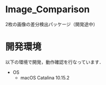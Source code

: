 # Image_Comparison
2枚の画像の差分検出パッケージ（開発途中）

# 開発環境
以下の環境で開発，動作確認を行なっています．
* OS
  - macOS Catalina 10.15.2
